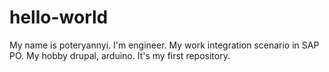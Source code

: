 # hello-world
My name is poteryannyi.
I'm engineer. My work integration scenario in SAP PO.
My hobby drupal, arduino.
It's my first repository.
